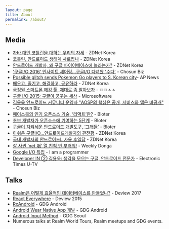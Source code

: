```yaml
---
layout: page
title: About
permalink: /about/
---
```


## Media

* [자바 대안 코틀린을 대하는 우리의 자세](http://www.zdnet.co.kr/news/news_view.asp?artice_id=20170614100135) - ZDNet Korea
* [코틀린, 안드로이드 생태계 사로잡나](http://www.zdnet.co.kr/news/news_view.asp?artice_id=20170614095146) - ZDNet Korea
* [안드로이드 개발자, 왜 구글 파이어베이스에 놀라는가?](http://www.zdnet.co.kr/news/news_view.asp?artice_id=20160526171640) - ZDNet Korea
* ['구글I/O 2016' 인사이트 셰어링...구글I/O 다녀왔 '수다'](http://biz.chosun.com/site/data/html_dir/2016/05/24/2016052402004.html) - Chosun Biz
* [Possible glitch sends Pokemon Go players to S. Korean city](https://www.apnews.com/db589db716124fdda96aff6f52de763d)- AP News
* [배우고, 즐기고, 해결하고, 공유하라](http://www.zdnet.co.kr/column/column_view.asp?artice_id=20151109081650) - ZDNet Korea
* [국정원 스마트폰 해킹 툴, 제대로 좀 알아보자](http://ppss.kr/archives/53191) - ㅍㅍㅅㅅ
* [구글 I/O 2015: 구글이 꿈꾸는 세상](https://www.imaso.co.kr/news/article_view.php?article_idx=20150727102706) - Microsoftware
* [김용욱 안드로이드 커뮤니티 운영자 "AOSP의 핵심은 공개, 서비스와 앱은 비공개"](http://biz.chosun.com/site/data/html_dir/2014/10/29/2014102903192.html) - Chosun Biz
* [페이스북의 인기 오픈소스 기술, ‘리액트’란?](http://www.bloter.net/archives/233564) - Bloter
* [초보 개발자가 오픈소스에 기여하는 5단계](http://www.bloter.net/archives/197960) - Bloter
* [구글이 치켜세운 안드로이드 개발도구, ‘그래들’](http://www.bloter.net/archives/191407) - Bloter
* [아쉬운 구글I/O...안드로이드개발자의 관전평](http://www.zdnet.co.kr/news/news_view.asp?artice_id=20150608082554) - ZDNet Korea
* [국내 개발자의 안드로이드L 사용 후일담](http://www.zdnet.co.kr/news/news_view.asp?artice_id=20140806140729) - ZDNet Korea
* [잘 사귄 ‘net 脈’ 열 친척 안 부러워!](http://weekly.donga.com/docs/magazine/weekly/2008/03/26/200803260500016/200803260500016_1.html) - Weekly Donga
* [Google I/O 특집](http://iamprogrammer.io/google-io-%ED%8A%B9%EC%A7%91/) - I am a programmer
* [Developer IN ② 김용욱: 생각을 모으는 구글, 안드로이드 전문가](https://www.youtube.com/watch?v=hMHGASu0848) - Electronic Times U-TV

## Talks

* [Realm은 어떻게 효율적인 데이터베이스를 만들었나?](https://deview.kr/2017/schedule/206) - Deview 2017
* [React Everywhere](https://deview.kr/2015/schedule#session/88) - Deview 2015
* [RxAndroid](https://www.youtube.com/watch?v=FpIqbVTnB30) - GDG Android
* [Android Wear Native App 개발](https://www.youtube.com/watch?v=Kp15lJN7D8o) - GDG Android
* [Android Input Method](https://www.youtube.com/watch?v=WSBskhSrB0Q) - GDG Seoul
* Numerous talks at Realm World Tours, Realm meetups and GDG events.

